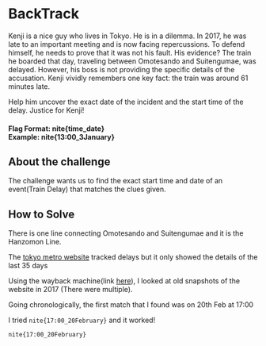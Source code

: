 # BackTrack

Kenji is a nice guy who lives in Tokyo. He is in a dilemma. In 2017, he was late to an important meeting and is now facing repercussions. To defend himself, he needs to prove that it was not his fault. His evidence? The train he boarded that day, traveling between Omotesando and Suitengumae, was delayed. However, his boss is not providing the specific details of the accusation. Kenji vividly remembers one key fact: the train was around 61 minutes late.

Help him uncover the exact date of the incident and the start time of the delay. Justice for Kenji!

#### Flag Format: nite{time_date} <br>Example: nite{13:00_3January}

## About the challenge

The challenge wants us to find the exact start time and date of an event(Train Delay) that matches the clues given.

## How to Solve

There is one line connecting Omotesando and Suitengumae and it is the Hanzomon Line.

The [tokyo metro website](https://www.tokyometro.jp/lang_en/delay/history/hanzomon.html) tracked delays but it only showed the details of the last 35 days

Using the wayback machine(link [here](https://web.archive.org/web/20170326043929/https://www.tokyometro.jp/lang_en/delay/history/hanzomon.html)), I looked at old snapshots of the website in 2017 (There were multiple).

Going chronologically, the first match that I found was on 20th Feb at 17:00 

I tried `nite{17:00_20February}` and it worked!

```
nite{17:00_20February}
```




